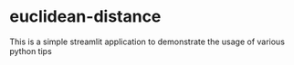 # euclidean-distance
This is a simple streamlit application to demonstrate the usage of various python tips
